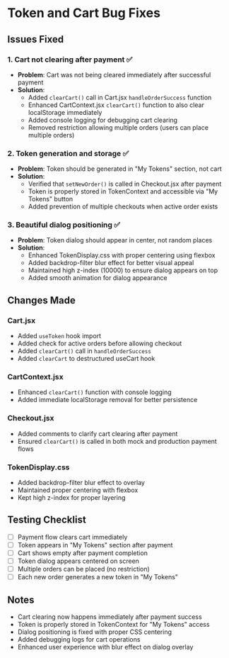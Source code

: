 # Token and Cart Bug Fixes

## Issues Fixed

### 1. Cart not clearing after payment ✅
- **Problem**: Cart was not being cleared immediately after successful payment
- **Solution**:
  - Added `clearCart()` call in Cart.jsx `handleOrderSuccess` function
  - Enhanced CartContext.jsx `clearCart()` function to also clear localStorage immediately
  - Added console logging for debugging cart clearing
  - Removed restriction allowing multiple orders (users can place multiple orders)

### 2. Token generation and storage ✅
- **Problem**: Token should be generated in "My Tokens" section, not cart
- **Solution**:
  - Verified that `setNewOrder()` is called in Checkout.jsx after payment
  - Token is properly stored in TokenContext and accessible via "My Tokens" button
  - Added prevention of multiple checkouts when active order exists

### 3. Beautiful dialog positioning ✅
- **Problem**: Token dialog should appear in center, not random places
- **Solution**:
  - Enhanced TokenDisplay.css with proper centering using flexbox
  - Added backdrop-filter blur effect for better visual appeal
  - Maintained high z-index (10000) to ensure dialog appears on top
  - Added smooth animation for dialog appearance

## Changes Made

### Cart.jsx
- Added `useToken` hook import
- Added check for active orders before allowing checkout
- Added `clearCart()` call in `handleOrderSuccess`
- Added `clearCart` to destructured useCart hook

### CartContext.jsx
- Enhanced `clearCart()` function with console logging
- Added immediate localStorage removal for better persistence

### Checkout.jsx
- Added comments to clarify cart clearing after payment
- Ensured `clearCart()` is called in both mock and production payment flows

### TokenDisplay.css
- Added backdrop-filter blur effect to overlay
- Maintained proper centering with flexbox
- Kept high z-index for proper layering

## Testing Checklist

- [ ] Payment flow clears cart immediately
- [ ] Token appears in "My Tokens" section after payment
- [ ] Cart shows empty after payment completion
- [ ] Token dialog appears centered on screen
- [ ] Multiple orders can be placed (no restriction)
- [ ] Each new order generates a new token in "My Tokens"

## Notes

- Cart clearing now happens immediately after payment success
- Token is properly stored in TokenContext for "My Tokens" access
- Dialog positioning is fixed with proper CSS centering
- Added debugging logs for cart operations
- Enhanced user experience with blur effect on dialog overlay

